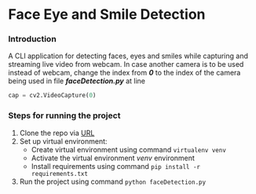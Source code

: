 # Face Eye and Smile Detection

### Introduction
A CLI application for detecting faces, eyes and smiles while capturing and streaming live video from webcam.
In case another camera is to be used instead of webcam, change the index from ***0*** to the index of the camera being used in file ***faceDetection.py*** at line
```python
cap = cv2.VideoCapture(0)
```


### Steps for running the project
1. Clone the repo via [URL](https://github.com/The-Lady/Face-Eye-Smile-Detection.git)
2. Set up virtual environment:
    - Create virtual environment using command `virtualenv venv`
    - Activate the virtual environment *venv* environment
    - Install requirements using command `pip install -r requirements.txt`
3. Run the project using command `python faceDetection.py`
